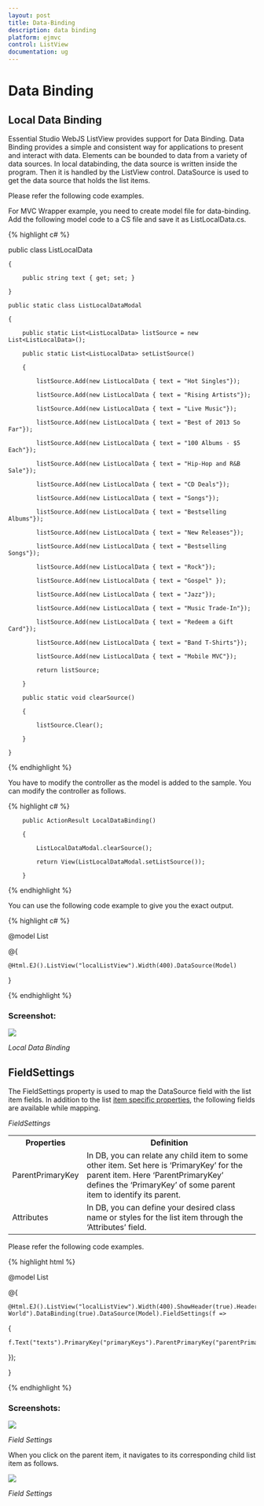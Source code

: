 ```yaml
---
layout: post
title: Data-Binding
description: data binding
platform: ejmvc
control: ListView
documentation: ug
---
```


# Data Binding

## Local Data Binding

Essential Studio WebJS ListView provides support for Data Binding. Data Binding provides a simple and consistent way for applications to present and interact with data. Elements can be bounded to data from a variety of data sources. In local databinding, the data source is written inside the program. Then it is handled by the ListView control. DataSource is used to get the data source that holds the list items.

Please refer the following code examples.



For MVC Wrapper example, you need to create model file for data-binding. Add the following model code to a CS file and save it as ListLocalData.cs.



{% highlight c# %}



   public class ListLocalData

    {

        public string text { get; set; }

    }  

    public static class ListLocalDataModal

    {

        public static List<ListLocalData> listSource = new List<ListLocalData>();      

        public static List<ListLocalData> setListSource()

        {

            listSource.Add(new ListLocalData { text = "Hot Singles"});

            listSource.Add(new ListLocalData { text = "Rising Artists"});

            listSource.Add(new ListLocalData { text = "Live Music"});

            listSource.Add(new ListLocalData { text = "Best of 2013 So Far"});

            listSource.Add(new ListLocalData { text = "100 Albums - $5 Each"});

            listSource.Add(new ListLocalData { text = "Hip-Hop and R&B Sale"});

            listSource.Add(new ListLocalData { text = "CD Deals"});

            listSource.Add(new ListLocalData { text = "Songs"});

            listSource.Add(new ListLocalData { text = "Bestselling Albums"});

            listSource.Add(new ListLocalData { text = "New Releases"});

            listSource.Add(new ListLocalData { text = "Bestselling Songs"});

            listSource.Add(new ListLocalData { text = "Rock"});

            listSource.Add(new ListLocalData { text = "Gospel" });

            listSource.Add(new ListLocalData { text = "Jazz"});

            listSource.Add(new ListLocalData { text = "Music Trade-In"});

            listSource.Add(new ListLocalData { text = "Redeem a Gift Card"});

            listSource.Add(new ListLocalData { text = "Band T-Shirts"});

            listSource.Add(new ListLocalData { text = "Mobile MVC"});

            return listSource;

        }

        public static void clearSource()

        {

            listSource.Clear();

        }       

    }

{% endhighlight %}



You have to modify the controller as the model is added to the sample. You can modify the controller as follows.


{% highlight c# %}


        public ActionResult LocalDataBinding()

        {

            ListLocalDataModal.clearSource();

            return View(ListLocalDataModal.setListSource());

        }


{% endhighlight %}



You can use the following code example to give you the exact output.



{% highlight c# %}


@model List<ListLocalData>

@{

    @Html.EJ().ListView("localListView").Width(400).DataSource(Model)

}


{% endhighlight %}



### Screenshot:

![](Data-Binding_images/Data-Binding_img1.png)



_Local Data Binding_

## FieldSettings

The FieldSettings property is used to map the DataSource field with the list item fields. In addition to the list [item specific properties](http://docs.syncfusion.com/aspnetmvc/listview/data-binding), the following fields are available while mapping.

_FieldSettings_

<table>
<tr>
<th>
Properties</th><th>
Definition</th></tr>
<tr>
<td>
ParentPrimaryKey</td><td>
In DB, you can relate any child item to some other item. Set here is ‘PrimaryKey’ for the parent item. Here ‘ParentPrimaryKey’ defines the ‘PrimaryKey’ of some parent item to identify its parent.</td></tr>
<tr>
<td>
Attributes</td><td>
In DB, you can define your desired class name or styles for the list item through the ‘Attributes’ field.</td></tr>
</table>
Please refer the following code examples.

{% highlight html %}



@model List<FieldSettingsData>

@{

    @Html.EJ().ListView("localListView").Width(400).ShowHeader(true).HeaderTitle("Music World").DataBinding(true).DataSource(Model).FieldSettings(f =>

{

    f.Text("texts").PrimaryKey("primaryKeys").ParentPrimaryKey("parentPrimaryKeyss").ChildHeaderTitle("Title").ChildHeaderBackButtonText("BackIconText");

});

}





{% endhighlight %}



### Screenshots:

![](Data-Binding_images/Data-Binding_img2.png)

_Field Settings_

When you click on the parent item, it navigates to its corresponding child list item as follows.



![](Data-Binding_images/Data-Binding_img3.png)

_Field Settings_


